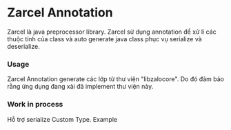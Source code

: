 # Zarcel Annotation

Zarcel là java preprocessor library. Zarcel sử dụng annotation để xử lí các thuộc tính của class và auto generate java class phục vụ serialize và deserialize.

### Usage

Zarcel Annotation generate các lớp từ thư viện "libzalocore". Do đó đảm bảo rằng ứng dụng đang xài đã implement thư viện này.

### Work in process
Hỗ trợ serialize Custom Type.
Example

